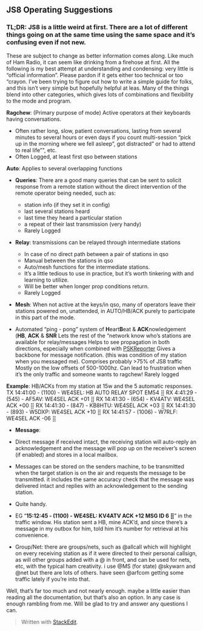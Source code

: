 
## JS8 Operating Suggestions

### **TL;DR:**  JS8 is a little weird at first. There are a lot of different things going on at the same time using the same space and it’s confusing even if not new.

These are subject to change as better information comes along. Like much of Ham Radio, it can seem like drinking from a firehose at first. All the following is my best attempt at understanding and condensing: very little is “official information”. Please pardon if it gets either too technical or too “crayon. I’ve been trying to figure out how to write a simple guide for folks, and this isn’t very simple but hopefully helpful at leas. Many of the things blend into other categories, which gives lots of combinations and flexibility to the mode and program.

**Ragchew**: (Primary purpose of mode) Active operators at their keyboards having conversations.

 -   Often rather long, slow, patient conversations, lasting from several minutes to several hours or even days if you count multi-session “pick up in the morning where we fell asleep”, got distracted” or had to attend to real life”", etc.
 - Often Logged, at least first qso between stations

**Auto**:  Applies to several overlapping functions

 - **Queries**: There are a good many queries that can be sent to solicit response from a remote station without the direct intervention of the remote operator being needed, such as: 
	 - station info (if they set it in config) 
	 - last several stations heard
	 - last time they heard a particular station
	 - a repeat of their last transmission (very handy)
	 - Rarely Logged

 -   **Relay**: transmissions can be relayed through intermediate stations 

	 - In case of no direct path between a pair of stations in qso 
	 - Manual between the stations in qso  
	 - Auto/mesh functions for the intermediate stations.  
	 - It’s a little tedious to use in practice, but it’s worth tinkering with and learning to utilize. 
	 - Will be better when longer prop conditions return. 
	 - Rarely Logged
 - **Mesh**: When not active at the keys/in qso, many of operators leave their stations powered on, unattended, in AUTO/HB/ACK purely to participate in this part of the mode. 

 - Automated “ping - pong” system of  **H**eart**B**eat & 
   **ACK**nowledgement (**HB**,  **ACK**  &  **SNR** Lets the rest of the “network know who’s stations are available for relay/messages Helps to see propagation in both directions, especially when combined
   with [PSKReporter](hhttps://bit.ly/2KmSOM5)  Gives a backbone for
   message notification. (this was condition of my station when you
   messaged me).  Comprises probably >75% of JS8 traffic Mostly on the
   low offsets of 500-1000hz. Can lead to frustration when it’s the only
   traffic and someone wants to ragchew!   Rarely logged

       
**Example**: HB/ACKs from my station at 15w and the 5 automatic responses.
TX 14:41:00 - (1100) - WE4SEL: HB AUTO RELAY SPOT EM54 ⣿
RX 4:41:29 - (545) - AF5AV: WE4SEL ACK +01 ⣿
RX 14:41:30 - (654) - KV4ATV: WE4SEL ACK +00 ⣿ 
RX 14:41:30 - (847) - KB8HTU: WE4SEL ACK +03 ⣿ 
RX 14:41:30 - (893) - W5DXP: WE4SEL ACK +10 ⣿
RX 14:41:57 - (1006) - W7RLF: WE4SEL ACK -06 ⣿



    
-   **Message**: 
-   Direct message if received intact, the receiving station will auto-reply an acknowledgement and the message will pop up on the receiver’s screen (if enabled) and stores in a local mailbox. 
- Messages can be stored on the senders machine, to be transmitted when the target station is on the air and requests the message to be transmitted. it includes the same accuracy check that the message was delivered intact and replies with an acknowledgement to the sending station.
- Quite handy.
-   EG “**15:12:45 - (1100) - WE4SEL: KV4ATV ACK +12 MSG ID 6 ⣿**” in the traffic window. His station sent a HB, mine ACK’d, and since there’s a message in my outbox for him, told him it’s number for retrieval at his convenience.
    
-   Group/Net: there are groups/nets, such as @allcall which will highlight on every receiving station as if it were directed to their personal callsign, as will other groups added with a @ in front, and can be used for nets, etc, with the typical ham creativity. i use @MS (for state) @skywarn and @net but there are lots of others. have seen @arfcom getting some traffic lately if you’re into that.
    

Well, that’s far too much and not nearly enough. maybe a little easier than reading all the documentation, but that’s also an option. In any case is enough rambling from me. Will be glad to try and answer any questions I can.

> Written with  [StackEdit](https://stackedit.io/).
<!--stackedit_data:
eyJoaXN0b3J5IjpbLTE0NTY5Njc5NjFdfQ==
-->